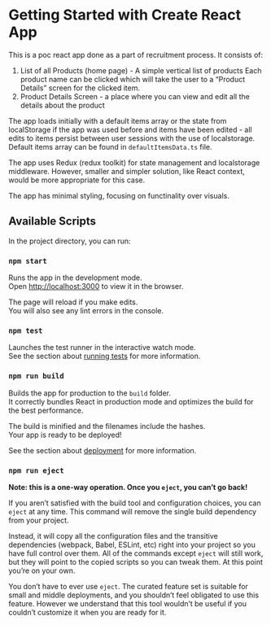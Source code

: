 # Getting Started with Create React App

This is a poc react app done as a part of recruitment process. It consists of:

1. List of all Products (home page) - A simple vertical list of products Each product name
   can be clicked which will take the user to a “Product Details” screen for the clicked item.
2. Product Details Screen - a place where you can view and edit all the details about the
   product

The app loads initially with a default items array or the state from localStorage if the app was used before and items have been edited - all edits to items persist between user sessions with the use of localstorage.
Default items array can be found in `defaultItemsData.ts` file.

The app uses Redux (redux toolkit) for state management and localstorage middleware. However, smaller and simpler solution, like React context, would be more appropriate for this case.

The app has minimal styling, focusing on functinality over visuals.

## Available Scripts

In the project directory, you can run:

### `npm start`

Runs the app in the development mode.\
Open [http://localhost:3000](http://localhost:3000) to view it in the browser.

The page will reload if you make edits.\
You will also see any lint errors in the console.

### `npm test`

Launches the test runner in the interactive watch mode.\
See the section about [running tests](https://facebook.github.io/create-react-app/docs/running-tests) for more information.

### `npm run build`

Builds the app for production to the `build` folder.\
It correctly bundles React in production mode and optimizes the build for the best performance.

The build is minified and the filenames include the hashes.\
Your app is ready to be deployed!

See the section about [deployment](https://facebook.github.io/create-react-app/docs/deployment) for more information.

### `npm run eject`

**Note: this is a one-way operation. Once you `eject`, you can’t go back!**

If you aren’t satisfied with the build tool and configuration choices, you can `eject` at any time. This command will remove the single build dependency from your project.

Instead, it will copy all the configuration files and the transitive dependencies (webpack, Babel, ESLint, etc) right into your project so you have full control over them. All of the commands except `eject` will still work, but they will point to the copied scripts so you can tweak them. At this point you’re on your own.

You don’t have to ever use `eject`. The curated feature set is suitable for small and middle deployments, and you shouldn’t feel obligated to use this feature. However we understand that this tool wouldn’t be useful if you couldn’t customize it when you are ready for it.
